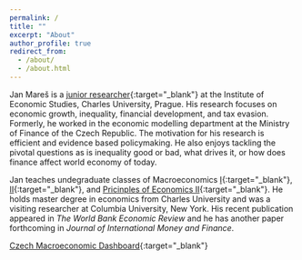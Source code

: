 ```yaml
---
permalink: /
title: ""
excerpt: "About"
author_profile: true
redirect_from: 
  - /about/
  - /about.html
---
```


Jan Mareš is a [junior researcher](http://ies.fsv.cuni.cz/en/staff/maresj){:target="_blank"} at the Institute of Economic Studies, Charles University, Prague. His research focuses on economic growth, inequality, financial development, and tax evasion. Formerly, he worked in the economic modelling department at the Ministry of Finance of the Czech Republic. The motivation for his research is efficient and evidence based policymaking. He also enjoys tackling the pivotal questions as is inequality good or bad, what drives it, or how does finance affect world economy of today.

Jan teaches undegraduate classes of Macroeconomics [I](https://is.cuni.cz/studium/predmety/index.php?id=94fdeac5d8c829836f77d9cc448e316f&tid=&do=predmet&kod=JEB114){:target="_blank"}, [II](https://is.cuni.cz/studium/predmety/index.php?id=94fdeac5d8c829836f77d9cc448e316f&tid=&do=predmet&kod=JEB115){:target="_blank"}, and [Pricinples of Economics II](https://is.cuni.cz/studium/predmety/index.php?id=94fdeac5d8c829836f77d9cc448e316f&tid=&do=predmet&kod=JEB102){:target="_blank"}. He holds master degree in economics from Charles University and was a visiting researcher at Columbia University, New York. His recent publication appeared in *The World Bank Economic Review* and he has another paper forthcoming in *Journal of International Money and Finance*.

[Czech Macroeconomic Dashboard](https://janxmares.github.io/macrodash/){:target="_blank"}


<a href="{{ site.baseurl }}/files/cv_janmares.pdf"><i class='ai ai-cv ai-2x'></i></a>

